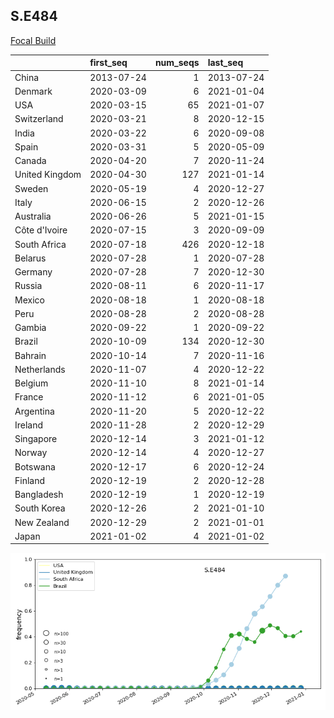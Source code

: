 

## S.E484
[Focal Build](https://nextstrain.org/groups/neherlab/ncov/S.E484?f_region=Europe)

|                | first_seq   |   num_seqs | last_seq   |
|:---------------|:------------|-----------:|:-----------|
| China          | 2013-07-24  |          1 | 2013-07-24 |
| Denmark        | 2020-03-09  |          6 | 2021-01-04 |
| USA            | 2020-03-15  |         65 | 2021-01-07 |
| Switzerland    | 2020-03-21  |          8 | 2020-12-15 |
| India          | 2020-03-22  |          6 | 2020-09-08 |
| Spain          | 2020-03-31  |          5 | 2020-05-09 |
| Canada         | 2020-04-20  |          7 | 2020-11-24 |
| United Kingdom | 2020-04-30  |        127 | 2021-01-14 |
| Sweden         | 2020-05-19  |          4 | 2020-12-27 |
| Italy          | 2020-06-15  |          2 | 2020-12-26 |
| Australia      | 2020-06-26  |          5 | 2021-01-15 |
| Côte d'Ivoire  | 2020-07-15  |          3 | 2020-09-09 |
| South Africa   | 2020-07-18  |        426 | 2020-12-18 |
| Belarus        | 2020-07-28  |          1 | 2020-07-28 |
| Germany        | 2020-07-28  |          7 | 2020-12-30 |
| Russia         | 2020-08-11  |          6 | 2020-11-17 |
| Mexico         | 2020-08-18  |          1 | 2020-08-18 |
| Peru           | 2020-08-28  |          2 | 2020-08-28 |
| Gambia         | 2020-09-22  |          1 | 2020-09-22 |
| Brazil         | 2020-10-09  |        134 | 2020-12-30 |
| Bahrain        | 2020-10-14  |          7 | 2020-11-16 |
| Netherlands    | 2020-11-07  |          4 | 2020-12-22 |
| Belgium        | 2020-11-10  |          8 | 2021-01-14 |
| France         | 2020-11-12  |          6 | 2021-01-05 |
| Argentina      | 2020-11-20  |          5 | 2020-12-22 |
| Ireland        | 2020-11-28  |          2 | 2020-12-29 |
| Singapore      | 2020-12-14  |          3 | 2021-01-12 |
| Norway         | 2020-12-14  |          4 | 2020-12-27 |
| Botswana       | 2020-12-17  |          6 | 2020-12-24 |
| Finland        | 2020-12-19  |          2 | 2020-12-28 |
| Bangladesh     | 2020-12-19  |          1 | 2020-12-19 |
| South Korea    | 2020-12-26  |          2 | 2021-01-10 |
| New Zealand    | 2020-12-29  |          2 | 2021-01-01 |
| Japan          | 2021-01-02  |          4 | 2021-01-02 |

![Overall trends S.E484](/overall_trends_figures/overall_trends_S.E484.png)